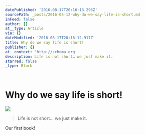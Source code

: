 ```yaml
---
datePublished: '2016-08-17T20:16:13.293Z'
sourcePath: _posts/2016-08-12-why-do-we-say-life-is-short.md
inFeed: false
author: []
at__type: Article
via: {}
dateModified: '2016-08-17T20:16:12.917Z'
title: Why do we say life is short!
publisher: {}
at__context: 'http://schema.org'
description: Life is not short… we just make it.
starred: false
_type: Blurb

---
```

# Why do we say life is short!
![](https://the-grid-user-content.s3-us-west-2.amazonaws.com/897533e6-541e-4424-bb52-dfafa9415ee7.jpg)

> Life is not short... we just make it.

Our first book!